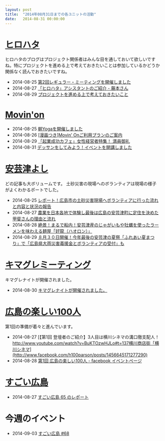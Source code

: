 ```yaml
---
layout: post
title:  "2014年08月31日までの各ユニットの活動"
date:   2014-08-31 00:00:00
---
```



# [ヒロハタ](http://hiro-hata.com/)

ヒロハタのブログはプロジェクト関係者はみんな目を通しておいて欲しいですね。特にプロジェクトを進める上で考えておきたいことは参加しているかどうか関係なく読んでおきたいですね。

* 2014-08-25 [第2回レギュラー・ミーティングを開催しました](http://hiro-hata.com/post/95685896650)
* 2014-08-27 [「ヒロハタ」アシスタントのご紹介 - 藤本さん](http://hiro-hata.com/post/95882443993)
* 2014-08-29 [プロジェクトを進める上で考えておきたいこと](http://hiro-hata.com/post/96050773705)


# [Movin'on](http://coworking-hiroshima.com/)

* 2014-08-25 [朝Yogaを開催しました](https://www.facebook.com/movinon.hiroshima/photos/a.723999867620794.1073741829.723399384347509/805768802777233/?type=1)
* 2014-08-26 [[漫画つき]Movin' Onご利用プランのご案内](https://www.facebook.com/movinon.hiroshima/photos/a.723999867620794.1073741829.723399384347509/806343909386389/?type=1)
* 2014-08-29 [「起業成功カフェ」女性経営者特集！ 満員御礼](http://www.facebook.com/movinon.hiroshima/posts/808094642544649)
* 2014-08-31 [デッサンをしてみよう！イベントを開講しました](http://www.facebook.com/movinon.hiroshima/posts/806883269332453)


# [安芸津よし](http://akitsu.co/)

どの記事も大ボリュームです。
土砂災害の現場へのボランティアは現場の様子がよくわかるポートでした。


* 2014-08-25 [レポート！広島市の土砂災害現場へボランティアに行った流れと内容と状況の報告](http://akitsu.co/saigai-3-862.html?utm_source=rss&utm_medium=rss&utm_campaign=saigai-3)
* 2014-08-27 [農業を日本各地で体験し最後は広島の安芸津町に定住を決めた甲斐さんの理由と流れ](http://akitsu.co/kaisan-931.html?utm_source=rss&utm_medium=rss&utm_campaign=kaisan)
* 2014-08-28 [絶景！まるで船内！安芸津産のじゃがいもや牡蠣を使ったラーメンを味わえる麺屋「好龍（ハオロン）」](http://akitsu.co/haoron-1030.html?utm_source=rss&utm_medium=rss&utm_campaign=haoron)
* 2014-08-29 [８月３０日開催！今年最後の安芸津の夏祭「ふれあい夏まつり」で「広島県大雨災害義援金とボランティアの受付」も](http://akitsu.co/fureai-1047.html?utm_source=rss&utm_medium=rss&utm_campaign=fureai)


# [キマグレミーティング](https://www.facebook.com/kimaguremeeting)

キマグレナイトが開催されました。

* 2014-08-30 [キマグレナイトが開催されました。](https://www.facebook.com/kimaguremeeting/photos/a.518994288177142.1073741829.501348703275034/690624867680749/?type=1)



# [広島の楽しい100人](https://www.facebook.com/h100parson)

第1回の準備が着々と進んでいます。

* 2014-08-27 [【第1回 登壇者のご紹介】3人目は横川シネマの溝口徹支配人！ http://www.youtube.com/watch?v=BuKTOzwHJLo#t=137横川商店街「横川シネマ](http://www.facebook.com/h100parson/posts/1456645171277290)
* 2014-08-28 [第1回 広島の楽しい100人 - facebook イベントページ](http://www.facebook.com/events/1391423294435567/permalink/1391423297768900/)

# [すごい広島](http://great-h.github.io/)

* 2014-08-27 [すごい広島 65 のレポート](http://www.facebook.com/great.hiroshima/posts/440670109408973)

# 今週のイベント

* 2014-09-03 [すごい広島 #68](http://www.facebook.com/events/829833717047803/permalink/829833723714469/)
